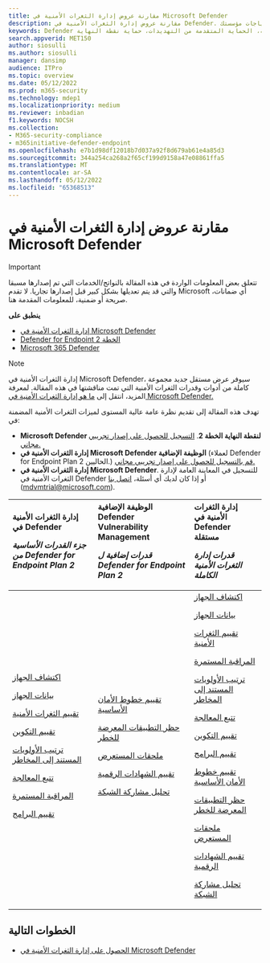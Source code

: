 ```yaml
---
title: مقارنة عروض إدارة الثغرات الأمنية في Microsoft Defender
description: مقارنة عروض إدارة الثغرات الأمنية في Defender. تعرف على الاختلافات بين الخطط وحدد الخطة التي تناسب احتياجات مؤسستك.
keywords: Defender لنقطة النهاية، الحماية المتقدمة من التهديدات، حماية نقطة النهاية
search.appverid: MET150
author: siosulli
ms.author: siosulli
manager: dansimp
audience: ITPro
ms.topic: overview
ms.date: 05/12/2022
ms.prod: m365-security
ms.technology: mdep1
ms.localizationpriority: medium
ms.reviewer: inbadian
f1.keywords: NOCSH
ms.collection:
- M365-security-compliance
- m365initiative-defender-endpoint
ms.openlocfilehash: e7b1d98df12018b7d037a92f8d679ab61e4a85d3
ms.sourcegitcommit: 344a254ca268a2f65cf199d9158a47e08861ffa5
ms.translationtype: MT
ms.contentlocale: ar-SA
ms.lasthandoff: 05/12/2022
ms.locfileid: "65368513"
---
```

# <a name="compare-microsoft-defender-vulnerability-management-offerings"></a>مقارنة عروض إدارة الثغرات الأمنية في Microsoft Defender

> [!IMPORTANT]
> تتعلق بعض المعلومات الواردة في هذه المقالة بالنواتج/الخدمات التي تم إصدارها مسبقا والتي قد يتم تعديلها بشكل كبير قبل إصدارها تجاريا. لا تقدم Microsoft أي ضمانات، صريحة أو ضمنية، للمعلومات المقدمة هنا.

**ينطبق على**

- [إدارة الثغرات الأمنية في Microsoft Defender](index.yml)
- [Defender for Endpoint الخطة 2](https://go.microsoft.com/fwlink/p/?linkid=2154037)
- [Microsoft 365 Defender](https://go.microsoft.com/fwlink/?linkid=2118804)

> [!NOTE]
> إدارة الثغرات الأمنية في Microsoft Defender، سيوفر عرض مستقل جديد مجموعة كاملة من أدوات وقدرات الثغرات الأمنية التي تمت مناقشتها في هذه المقالة. لمعرفة المزيد، انتقل إلى [ما هو إدارة الثغرات الأمنية في Microsoft Defender.](defender-vulnerability-management.md)

تهدف هذه المقالة إلى تقديم نظرة عامة عالية المستوى لميزات الثغرات الأمنية المضمنة في:

- **Microsoft Defender لنقطة النهاية الخطة 2**. [التسجيل للحصول على إصدار تجريبي مجاني.](https://signup.microsoft.com/create-account/signup?products=7f379fee-c4f9-4278-b0a1-e4c8c2fcdf7e&ru=https:%2F%2Faka.ms%2FMDEp2OpenTrial)
- **إدارة الثغرات الأمنية في Microsoft Defender الوظيفة الإضافية** (لعملاء Defender for Endpoint Plan 2 الحاليين.) [قم بالتسجيل للحصول على إصدار تجريبي مجاني.](https://signup.microsoft.com/get-started/signup?products=5908ecaa-b8a7-4a04-b6c0-d44fd934b6f2)
- **إدارة الثغرات الأمنية في Microsoft Defender**. للتسجيل في المعاينة العامة لإدارة الثغرات الأمنية في Defender أو إذا كان لديك أي أسئلة، [اتصل بنا](mailto:mdvmtrial@microsoft.com) (mdvmtrial@microsoft.com).


| إدارة الثغرات الأمنية في Defender <p> _جزء القدرات الأساسية من Defender for Endpoint Plan 2_| الوظيفة الإضافية Defender Vulnerability Management <p> _قدرات إضافية ل Defender for Endpoint Plan 2_| إدارة الثغرات الأمنية في Defender مستقلة <p> _قدرات إدارة الثغرات الأمنية الكاملة_|
|:---|:---|:---|
 [اكتشاف الجهاز](../defender-endpoint/device-discovery.md) <p> [بيانات الجهاز](../defender-endpoint/machines-view-overview.md) <p> [تقييم الثغرات الأمنية](tvm-weaknesses.md) <p> [تقييم التكوين](tvm-microsoft-secure-score-devices.md) <p> [ترتيب الأولويات المستند إلى المخاطر](tvm-security-recommendation.md) <p> [تتبع المعالجة](tvm-remediation.md) <p> [المراقبة المستمرة](../defender-endpoint/configure-vulnerability-email-notifications.md) <p> [تقييم البرامج](tvm-software-inventory.md) <p> | [تقييم خطوط الأمان الأساسية](tvm-security-baselines.md) <p> [حظر التطبيقات المعرضة للخطر](tvm-block-vuln-apps.md) <p> [ملحقات المستعرض](tvm-browser-extensions.md) <p> [تقييم الشهادات الرقمية](tvm-certificate-inventory.md) <p> [تحليل مشاركة الشبكة](tvm-network-share-assessment.md) | [اكتشاف الجهاز](../defender-endpoint/device-discovery.md) <p> [بيانات الجهاز](../defender-endpoint/machines-view-overview.md) <p> [تقييم الثغرات الأمنية](tvm-weaknesses.md) <p> [المراقبة المستمرة](../defender-endpoint/configure-vulnerability-email-notifications.md) <p> [ترتيب الأولويات المستند إلى المخاطر](tvm-security-recommendation.md) <p> [تتبع المعالجة](tvm-remediation.md) <p> [تقييم التكوين](tvm-microsoft-secure-score-devices.md) <p> [تقييم البرامج](tvm-software-inventory.md) <p> [تقييم خطوط الأمان الأساسية](tvm-security-baselines.md) <p> [حظر التطبيقات المعرضة للخطر](tvm-block-vuln-apps.md) <p> [ملحقات المستعرض](tvm-browser-extensions.md) <p> [تقييم الشهادات الرقمية](tvm-certificate-inventory.md) <p> [تحليل مشاركة الشبكة](tvm-network-share-assessment.md)|

## <a name="next-steps"></a>الخطوات التالية

- [الحصول على إدارة الثغرات الأمنية في Microsoft Defender](get-defender-vulnerability-management.md)
